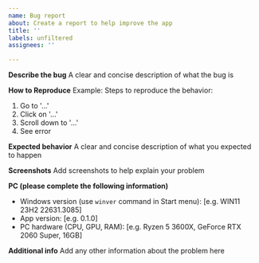 ```yaml
---
name: Bug report
about: Create a report to help improve the app
title: ''
labels: unfiltered
assignees: ''

---
```


**Describe the bug**
A clear and concise description of what the bug is

**How to Reproduce**
Example:
 Steps to reproduce the behavior:
 1. Go to '...'
 2. Click on '...'
 3. Scroll down to '...'
 4. See error

**Expected behavior**
A clear and concise description of what you expected to happen

**Screenshots**
Add screenshots to help explain your problem

**PC (please complete the following information)**
 - Windows version (use `winver` command in Start menu): [e.g. WIN11 23H2 22631.3085]
 - App version: [e.g. 0.1.0]
 - PC hardware (CPU, GPU, RAM): [e.g. Ryzen 5 3600X, GeForce RTX 2060 Super, 16GB]

**Additional info**
Add any other information about the problem here
